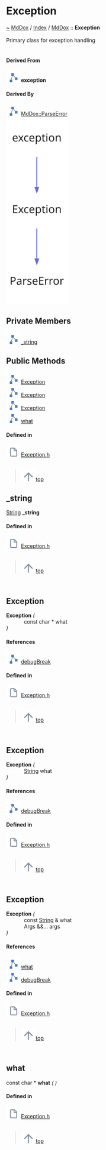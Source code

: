 <a id="exception"></a>
<h1>Exception</h1>
<a id="classmddox_1_1exception"></a>
<a href="https://github.com/CharlesCarley/MdDox#~">~</a>
<a href="indexpage.md#mddox">MdDox</a>
<span class="inline-text">/</span>
<a href="index.md#index">Index</a>
<span class="inline-text">/</span>
<a href="namespaceMdDox.md#mddox">MdDox</a>
<span class="inline-text">::</span>
<span class="bold-text"><b>Exception</b></span>
<br/>
<br/>
<span class="inline-text">Primary class for exception handling </span>
<br/>
<br/>
<a id="derived-from"></a>
<h4>Derived From</h4>
<div class="icon-link">
<img src="../images/class.svg"/><span class="bold-text"><b>exception</b></span>
</div>
<a id="derived-by"></a>
<h4>Derived By</h4>
<div class="icon-link">
<img src="../images/class.svg"/><a href="classMdDox_1_1ParseError.md#parseerror">MdDox::ParseError</a>
</div>
<img src="../images/dot/internal-diagram-98.dot.svg"/><br/>
<a id="private-members"></a>
<h2>Private Members</h2>
<span class="icon-list-item"><a href="#_string" class="icon-list-item"><img src="../images/class.svg" class="icon-list-item"/><span class="icon-list-item">_string</span>
</a>
</span>
<br/>
<a id="public-methods"></a>
<h2>Public Methods</h2>
<span class="icon-list-item"><a href="#exception" class="icon-list-item"><img src="../images/class.svg" class="icon-list-item"/><span class="icon-list-item">Exception</span>
</a>
</span>
<br/>
<span class="icon-list-item"><a href="#exception" class="icon-list-item"><img src="../images/class.svg" class="icon-list-item"/><span class="icon-list-item">Exception</span>
</a>
</span>
<br/>
<span class="icon-list-item"><a href="#exception" class="icon-list-item"><img src="../images/class.svg" class="icon-list-item"/><span class="icon-list-item">Exception</span>
</a>
</span>
<br/>
<span class="icon-list-item"><a href="#what" class="icon-list-item"><img src="../images/class.svg" class="icon-list-item"/><span class="icon-list-item">what</span>
</a>
</span>
<br/>
<a id="defined-in"></a>
<h4>Defined in</h4>
<span class="icon-list-item"><a href="https://github.com/CharlesCarley/MdDox/blob/master/Source/Utils/Exception.h#L36" class="icon-list-item"><img src="../images/file.svg" class="icon-list-item"/><span class="icon-list-item">Exception.h</span>
</a>
</span>
<br/>
<br/>
<blockquote>
<span class="icon-list-item"><a href="#exception" class="icon-list-item"><img src="../images/jumpToTop.svg" class="icon-list-item"/><span class="icon-list-item">top</span>
</a>
</span>
</blockquote>
<a id="_string"></a>
<h2>_string</h2>
<a href="namespaceMdDox.md#string">String</a>
<span class="bold-text"><b>_string</b></span>
<br/>
<a id="defined-in"></a>
<h4>Defined in</h4>
<span class="icon-list-item"><a href="https://github.com/CharlesCarley/MdDox/blob/master/Source/Utils/Exception.h#L38" class="icon-list-item"><img src="../images/file.svg" class="icon-list-item"/><span class="icon-list-item">Exception.h</span>
</a>
</span>
<br/>
<br/>
<blockquote>
<span class="icon-list-item"><a href="#exception" class="icon-list-item"><img src="../images/jumpToTop.svg" class="icon-list-item"/><span class="icon-list-item">top</span>
</a>
</span>
</blockquote>
<br/>
<a id="exception"></a>
<h2>Exception</h2>
<span class="bold-text"><b>Exception</b></span>
<span class="italic-text"><i>(</i></span>
<div class="paragraph">
<span class="paragraph"><img src="../images/horSpace24px.svg"/><span class="inline-text">const char *</span>
<span class="inline-text">what</span>
</span>
</div>
<span class="italic-text"><i>)</i></span>
<a id="references"></a>
<h4>References</h4>
<div class="paragraph">
<span class="paragraph"><img src="../images/class.svg"/><a href="classMdDox_1_1Console.md#debugbreak">debugBreak</a>
</span>
</div>
<a id="defined-in"></a>
<h4>Defined in</h4>
<span class="icon-list-item"><a href="https://github.com/CharlesCarley/MdDox/blob/master/Source/Utils/Exception.h#L41" class="icon-list-item"><img src="../images/file.svg" class="icon-list-item"/><span class="icon-list-item">Exception.h</span>
</a>
</span>
<br/>
<br/>
<blockquote>
<span class="icon-list-item"><a href="#exception" class="icon-list-item"><img src="../images/jumpToTop.svg" class="icon-list-item"/><span class="icon-list-item">top</span>
</a>
</span>
</blockquote>
<br/>
<a id="exception"></a>
<h2>Exception</h2>
<span class="bold-text"><b>Exception</b></span>
<span class="italic-text"><i>(</i></span>
<div class="paragraph">
<span class="paragraph"><img src="../images/horSpace24px.svg"/><a href="namespaceMdDox.md#string">String</a>
<span class="inline-text">what</span>
</span>
</div>
<span class="italic-text"><i>)</i></span>
<a id="references"></a>
<h4>References</h4>
<div class="paragraph">
<span class="paragraph"><img src="../images/class.svg"/><a href="classMdDox_1_1Console.md#debugbreak">debugBreak</a>
</span>
</div>
<a id="defined-in"></a>
<h4>Defined in</h4>
<span class="icon-list-item"><a href="https://github.com/CharlesCarley/MdDox/blob/master/Source/Utils/Exception.h#L48" class="icon-list-item"><img src="../images/file.svg" class="icon-list-item"/><span class="icon-list-item">Exception.h</span>
</a>
</span>
<br/>
<br/>
<blockquote>
<span class="icon-list-item"><a href="#exception" class="icon-list-item"><img src="../images/jumpToTop.svg" class="icon-list-item"/><span class="icon-list-item">top</span>
</a>
</span>
</blockquote>
<br/>
<a id="exception"></a>
<h2>Exception</h2>
<span class="bold-text"><b>Exception</b></span>
<span class="italic-text"><i>(</i></span>
<div class="paragraph">
<span class="paragraph"><img src="../images/horSpace24px.svg"/><span class="inline-text">const </span>
<a href="namespaceMdDox.md#string">String</a>
<span class="inline-text"> &amp;</span>
<span class="inline-text">what</span>
</span>
</div>
<div class="paragraph">
<span class="paragraph"><img src="../images/horSpace24px.svg"/><span class="inline-text">Args &amp;&amp;...</span>
<span class="inline-text">args</span>
</span>
</div>
<span class="italic-text"><i>)</i></span>
<a id="references"></a>
<h4>References</h4>
<div class="paragraph">
<span class="paragraph"><img src="../images/class.svg"/><a href="classMdDox_1_1Exception.md#what">what</a>
</span>
</div>
<div class="paragraph">
<span class="paragraph"><img src="../images/class.svg"/><a href="classMdDox_1_1Console.md#debugbreak">debugBreak</a>
</span>
</div>
<a id="defined-in"></a>
<h4>Defined in</h4>
<span class="icon-list-item"><a href="https://github.com/CharlesCarley/MdDox/blob/master/Source/Utils/Exception.h#L56" class="icon-list-item"><img src="../images/file.svg" class="icon-list-item"/><span class="icon-list-item">Exception.h</span>
</a>
</span>
<br/>
<br/>
<blockquote>
<span class="icon-list-item"><a href="#exception" class="icon-list-item"><img src="../images/jumpToTop.svg" class="icon-list-item"/><span class="icon-list-item">top</span>
</a>
</span>
</blockquote>
<br/>
<a id="what"></a>
<h2>what</h2>
<span class="inline-text">const char *</span>
<span class="bold-text"><b>what</b></span>
<span class="italic-text"><i>(</i></span>
<span class="italic-text"><i>)</i></span>
<a id="defined-in"></a>
<h4>Defined in</h4>
<span class="icon-list-item"><a href="https://github.com/CharlesCarley/MdDox/blob/master/Source/Utils/Exception.h#L67" class="icon-list-item"><img src="../images/file.svg" class="icon-list-item"/><span class="icon-list-item">Exception.h</span>
</a>
</span>
<br/>
<br/>
<blockquote>
<span class="icon-list-item"><a href="#exception" class="icon-list-item"><img src="../images/jumpToTop.svg" class="icon-list-item"/><span class="icon-list-item">top</span>
</a>
</span>
</blockquote>
<br/>
</div>
</div>
</body>
</html>
